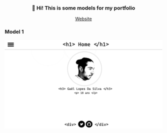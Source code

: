<h3 align="center">👋 Hi! This is some models for my portfolio</h3>
<p align="center">
  <a href="https://gael-lopes-da-silva.github.io/MyPortfolio/">Website</a>
</p

---

### Model 1
![](model1.png)